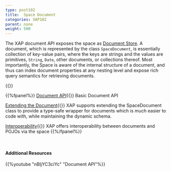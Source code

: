 ```yaml
---
type: post102
title:  Space Document
categories: XAP102
parent: none
weight: 500
---
```






The XAP document API exposes the space as [Document Store](http://en.wikipedia.org/wiki/Document-oriented_database). A document, which is represented by the class `SpaceDocument`, is essentially collection of key-value pairs, where the keys are strings and the values are primitives, `String`, `Date`, other documents, or collections thereof. Most importantly, the Space is aware of the internal structure of a document, and thus can index document properties at any nesting level and expose rich query semantics for retrieving documents.

{{<wbr>}}

{{%fpanel%}}
[Document API](./document-api.html){{<wbr>}}
Basic Document API

[Extending the Document](./document-extending.html){{<wbr>}}
XAP supports extending the SpaceDocument class to provide a type-safe wrapper for documents which is much easier to code with, while maintaining the dynamic schema.

[Interoperability](./document-pojo-interoperability.html){{<wbr>}}
XAP offers interoperability between documents and POJOs via the space
{{%/fpanel%}}

<br>

#### Additional Resources
{{%youtube "nBljYC3ciYc"  "Document API"%}}
